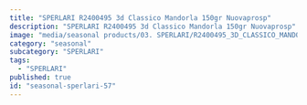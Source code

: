 ```yaml
---
title: "SPERLARI R2400495 3d Classico Mandorla 150gr Nuovaprosp"
description: "SPERLARI R2400495 3d Classico Mandorla 150gr Nuovaprosp"
image: "media/seasonal products/03. SPERLARI/R2400495_3D_CLASSICO_MANDORLA_150gr_nuovaPROSP.jpg"
category: "seasonal"
subcategory: "SPERLARI"
tags:
  - "SPERLARI"
published: true
id: "seasonal-sperlari-57"
---
```

